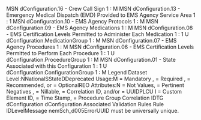 

MSN
dConfiguration.16 - Crew Call Sign
1 : M
MSN
dConfiguration.13 - Emergency Medical Dispatch (EMD) Provided to EMS Agency
Service Area
1 : 1
MSN
dConfiguration.10 - EMS Agency Protocols
1 : M
MSN
dConfiguration.09 - EMS Agency Medications
1 : M
MSN
dConfiguration.08 - EMS Certification Levels Permitted to Administer Each Medication
1 : 1
U
dConfiguration.MedicationGroup
1 : M
MSN
dConfiguration.07 - EMS Agency Procedures
1 : M
MSN
dConfiguration.06 - EMS Certification Levels Permitted to Perform Each Procedure
1 : 1
U
dConfiguration.ProcedureGroup
1 : M
MSN
dConfiguration.01 - State Associated with this Configuration
1 : 1
U
dConfiguration.ConfigurationGroup
1 : M
Legend
Dataset Level:NNationalSStateDDeprecated
Usage:M = Mandatory ,  = Required ,  = Recommended, or  = OptionalREO
Attributes:N = Not Values,  = Pertinent Negatives ,  = Nillable,  = Correlation ID, and/or  = UUIDPLCU
I = Custom Element ID,  = Time Stamp,  = Procedure Group Correlation IDTG
dConfiguration
dConfiguration
Associated Validation Rules
Rule IDLevelMessage
nemSch_d005ErrorUUID must be universally unique.
